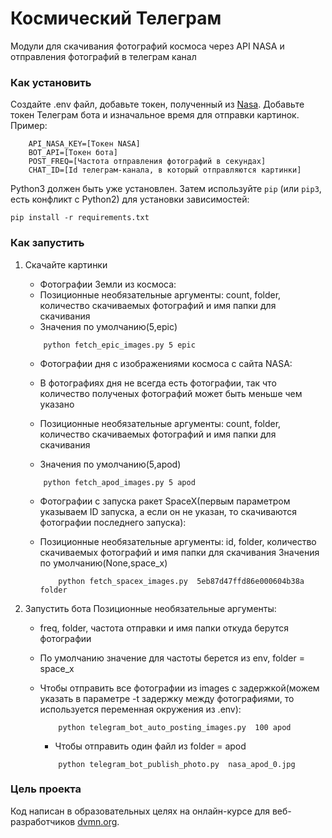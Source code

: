 # Космический Телеграм

Модули для скачивания фотографий космоса через API NASA и отправления фотографий в телеграм канал

### Как установить
Создайте .env файл, добавьте токен, полученный из [Nasa](https://api.nasa.gov).
Добавьте токен Телеграм бота и изначальное время для отправки картинок.
Пример:
```
    API_NASA_KEY=[Токен NASA]
    BOT_API=[Токен бота]
    POST_FREQ=[Частота отправления фотографий в секундах]
    CHAT_ID=[Id телеграм-канала, в который отправляются картинки]
```

Python3 должен быть уже установлен. 
Затем используйте `pip` (или `pip3`, есть конфликт с Python2) для установки зависимостей:
```
pip install -r requirements.txt
```

### Как запустить

1. Скачайте картинки
    * Фотографии Земли из космоса:
   * Позиционные необязательные аргументы:
   count, folder, количество скачиваемых фотографий и имя папки для скачивания
    * Значения по умолчанию(5,epic)
    ```
        python fetch_epic_images.py 5 epic
    ```
    * Фотографии дня с изображениями космоса с сайта NASA:
    * В фотографиях дня не всегда есть фотографии, так что количество полученых фотографий может быть меньше чем указано
    * Позиционные  необязательные аргументы:
   count, folder, количество скачиваемых фотографий и имя папки для скачивания

   * Значения по умолчанию(5,apod)
    ```
        python fetch_apod_images.py 5 apod
    ```
   * Фотографии с запуска ракет SpaceX(первым параметром указываем ID запуска, а если он не указан, то скачиваются фотографии последнего запуска):

   * Позиционные необязательные аргументы:
   id, folder, количество скачиваемых фотографий и имя папки для скачивания
   Значения по умолчанию(None,space_x)

       ```
           python fetch_spacex_images.py  5eb87d47ffd86e000604b38a folder
       ```
    
2. Запустить бота
    Позиционные необязательные аргументы:
   * freq, folder, частота отправки и имя папки откуда берутся фотографии
   * По умолчанию значение для частоты берется из env, folder  = space_x
   * Чтобы отправить все фотографии из images с задержкой(можем указать в параметре -t задержку между фотографиями, то используется переменная окружения из .env):

     ```
         python telegram_bot_auto_posting_images.py  100 apod
     ```

     * Чтобы отправить один файл из folder = apod 

     ```
         python telegram_bot_publish_photo.py  nasa_apod_0.jpg
     ```

### Цель проекта

Код написан в образовательных целях на онлайн-курсе для веб-разработчиков [dvmn.org](https://dvmn.org/).